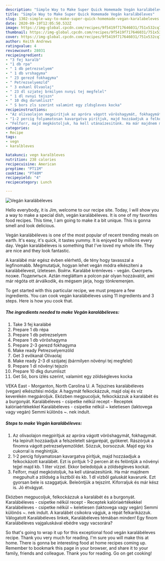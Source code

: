 ```yaml
---
description: "Simple Way to Make Super Quick Homemade Vegán karalábéleves"
title: "Simple Way to Make Super Quick Homemade Vegán karalábéleves"
slug: 1302-simple-way-to-make-super-quick-homemade-vegan-karalabeleves
date: 2020-09-19T12:05:50.532Z
image: https://img-global.cpcdn.com/recipes/9f5419f717646031/751x532cq70/vegan-karalabeleves-recept-foto.jpg
thumbnail: https://img-global.cpcdn.com/recipes/9f5419f717646031/751x532cq70/vegan-karalabeleves-recept-foto.jpg
cover: https://img-global.cpcdn.com/recipes/9f5419f717646031/751x532cq70/vegan-karalabeleves-recept-foto.jpg
author: Keith Andrews
ratingvalue: 4
reviewcount: 28031
recipeingredient:
- "3 fej karalb"
- "1 db rpa"
- " 1 db petrezselyem"
- " 1 db vrshagyma"
- " 23 gerezd fokhagyma"
- " Petrezselyemzld"
- " 3 evkanl Olvaolaj"
- " 23 dl szjatej brmilyen nvnyi tej megfelel"
- " 1 dl nvnyi tejszn"
- " 10 dkg durumliszt"
- " S bors zls szerint valamint egy zldsgleves kocka"
recipeinstructions:
- "Az olívaolajon megpirítjuk az apróra vágott vöröshagymát, fokhagymát. Ha lepirult hozzáadjuk a felszeletelt sárgarépát, gyökeret. Rászórjuk a finomra vágott petrezselyemzöldet. Sózzuk, borsozzuk. Majd egy kis cukorral is meghintjük."
- "1-2 percig folyamatosan kavargatva pirítjuk, majd hozzáadjuk a felkockázott karalábét. Ezt is pirítjuk 1-2 percen át és felöntjük a növényi tejjel majd kb. 1 liter vízzel. Ekkor beledobjuk a zöldségleves kockát."
- "Felforr, majd megkóstoljuk, ha kell utánaízesitünk. Ha már majdnem megpuhult a zöldség a lisztből és kb. 1 dl vízből galuskát kavarunk. Ezt gyorsan bele is szaggatjuk. Beleöntjük a tejszínt. Kiforraljuk és már kész is. Jó étvágyat."
categories:
- Recipe
tags:
- vegn
- karalbleves

katakunci: vegn karalbleves 
nutrition: 238 calories
recipecuisine: American
preptime: "PT11M"
cooktime: "PT48M"
recipeyield: "4"
recipecategory: Lunch

---
```



![Vegán karalábéleves](https://img-global.cpcdn.com/recipes/9f5419f717646031/751x532cq70/vegan-karalabeleves-recept-foto.jpg)

Hello everybody, it is Jim, welcome to our recipe site. Today, I will show you a way to make a special dish, vegán karalábéleves. It is one of my favorites food recipes. This time, I am going to make it a bit unique. This is gonna smell and look delicious.

Vegán karalábéleves is one of the most popular of recent trending meals on earth. It's easy, it's quick, it tastes yummy. It is enjoyed by millions every day. Vegán karalábéleves is something that I've loved my whole life. They are nice and they look fantastic.

A karalábé már egész évben elérhető, de tény hogy tavasszal a legfinomabb. Megmutatjuk, hogyan lehet vegán módra elkészíteni a karalábélevest, ízletesen. Войти. Karalábé krémleves - vegán. Смотреть позже. Поделиться. Aztán megláttam a polcon pár olyan hozzávalót, ami már régóta ott árválkodik, és mégsem járja, hogy tönkremenjen.


To get started with this particular recipe, we must prepare a few ingredients. You can cook vegán karalábéleves using 11 ingredients and 3 steps. Here is how you cook that.

<!--inarticleads1-->

##### The ingredients needed to make Vegán karalábéleves:

1. Take 3 fej karalábé
1. Prepare 1 db répa
1. Prepare  1 db petrezselyem
1. Prepare  1 db vöröshagyma
1. Prepare  2-3 gerezd fokhagyma
1. Make ready  Petrezselyemzöld
1. Get  3 evőkanál Olívaolaj
1. Make ready  2-3 dl szójatej (bármilyen növényi tej megfelel)
1. Prepare  1 dl növényi tejszín
1. Prepare  10 dkg durumliszt
1. Get  Só, bors ízlés szerint, valamint egy zöldségleves kocka


VEKA East - Morganton, North Carolina U. A Tejszínes karalábéleves (vegan) elkészítési módja: A hagymát felkockázzuk, majd olaj és víz keverékén megpároljuk. Eközben megpucoljuk, felkockázzuk a karalábét és a burgonyát. Karalábéleves - csipetke nélkül recept - Receptek kalóriaértékekkel Karalábéleves - csipetke nélkül ~ keletiesen (laktovega vagy vegán) Semmi különös ~. nek indult. 

<!--inarticleads2-->

##### Steps to make Vegán karalábéleves:

1. Az olívaolajon megpirítjuk az apróra vágott vöröshagymát, fokhagymát. Ha lepirult hozzáadjuk a felszeletelt sárgarépát, gyökeret. Rászórjuk a finomra vágott petrezselyemzöldet. Sózzuk, borsozzuk. Majd egy kis cukorral is meghintjük.
1. 1-2 percig folyamatosan kavargatva pirítjuk, majd hozzáadjuk a felkockázott karalábét. Ezt is pirítjuk 1-2 percen át és felöntjük a növényi tejjel majd kb. 1 liter vízzel. Ekkor beledobjuk a zöldségleves kockát.
1. Felforr, majd megkóstoljuk, ha kell utánaízesitünk. Ha már majdnem megpuhult a zöldség a lisztből és kb. 1 dl vízből galuskát kavarunk. Ezt gyorsan bele is szaggatjuk. Beleöntjük a tejszínt. Kiforraljuk és már kész is. Jó étvágyat.


Eközben megpucoljuk, felkockázzuk a karalábét és a burgonyát. Karalábéleves - csipetke nélkül recept - Receptek kalóriaértékekkel Karalábéleves - csipetke nélkül ~ keletiesen (laktovega vagy vegán) Semmi különös ~. nek indult. A karalábét csíkokra vágjuk, a répát felkarikázzuk. Válogatott Karalábéleves linkek, Karalábéleves témában minden! Egy finom Karalábéleves vajgaluskával ebédre vagy vacsorára? 

So that's going to wrap it up for this exceptional food vegán karalábéleves recipe. Thank you very much for reading. I'm sure you will make this at home. There is gonna be interesting food at home recipes coming up. Remember to bookmark this page in your browser, and share it to your family, friends and colleague. Thank you for reading. Go on get cooking!
